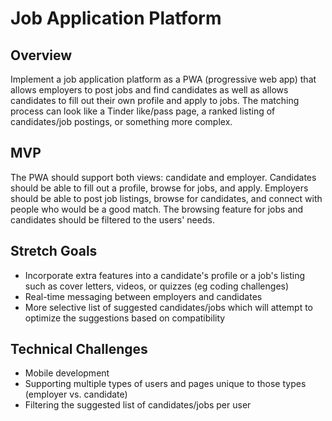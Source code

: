 # Job Application Platform

## Overview

Implement a job application platform as a PWA (progressive web app) that allows employers to post jobs and find candidates as well as allows candidates to fill out their own profile and apply to jobs. The matching process can look like a Tinder like/pass page, a ranked listing of candidates/job postings, or something more complex.

## MVP

The PWA should support both views: candidate and employer. Candidates should be able to fill out a profile, browse for jobs, and apply. Employers should be able to post job listings, browse for candidates, and connect with people who would be a good match. The browsing feature for jobs and candidates should be filtered to the users' needs.

## Stretch Goals

- Incorporate extra features into a candidate's profile or a job's listing such as cover letters, videos, or quizzes (eg coding challenges)
- Real-time messaging between employers and candidates
- More selective list of suggested candidates/jobs which will attempt to optimize the suggestions based on compatibility

## Technical Challenges

- Mobile development
- Supporting multiple types of users and pages unique to those types (employer vs. candidate)
- Filtering the suggested list of candidates/jobs per user
